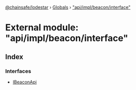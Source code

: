 [@chainsafe/lodestar](../README.md) › [Globals](../globals.md) › ["api/impl/beacon/interface"](_api_impl_beacon_interface_.md)

# External module: "api/impl/beacon/interface"

## Index

### Interfaces

* [IBeaconApi](../interfaces/_api_impl_beacon_interface_.ibeaconapi.md)
